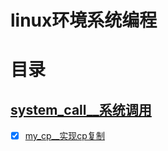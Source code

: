<!--
 * @由于个人水平有限, 难免有些错误, 还请指点:  
 * @Author: cpu_code
 * @Date: 2020-07-12 11:46:59
 * @LastEditTime: 2020-09-07 17:38:23
 * @FilePath: \-Linux-programming\README.md
 * @Gitee: [https://gitee.com/cpu_code](https://gitee.com/cpu_code)
 * @Github: [https://github.com/CPU-Code](https://github.com/CPU-Code)
 * @CSDN: [https://blog.csdn.net/qq_44226094](https://blog.csdn.net/qq_44226094)
 * @Gitbook: [https://923992029.gitbook.io/cpucode/](https://923992029.gitbook.io/cpucode/)
-->
# linux环境系统编程

# 目录

## [system_call__系统调用](system_call)

- [x] [my_cp__实现cp复制](system_call/my_cp.c)
